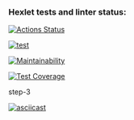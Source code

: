 ### Hexlet tests and linter status:
[![Actions Status](https://github.com/katgpt/php-project-48/actions/workflows/hexlet-check.yml/badge.svg)](https://github.com/katgpt/php-project-48/actions)

[![test](https://github.com/katgpt/php-project-48/actions/workflows/test.yml/badge.svg)](https://github.com/katgpt/php-project-48/actions/workflows/test.yml)

[![Maintainability](https://api.codeclimate.com/v1/badges/2cd8ebfb4139827b24e7/maintainability)](https://codeclimate.com/github/katgpt/php-project-48/maintainability)

[![Test Coverage](https://api.codeclimate.com/v1/badges/2cd8ebfb4139827b24e7/test_coverage)](https://codeclimate.com/github/katgpt/php-project-48/test_coverage)

step-3

[![asciicast](https://asciinema.org/a/8FkrqL1w9M13t2Vsvr807N0hZ.svg)](https://asciinema.org/a/8FkrqL1w9M13t2Vsvr807N0hZ)

